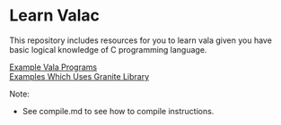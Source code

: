 # Learn Valac

This repository includes resources for you to learn vala given you have basic logical knowledge of C programming language.  

[Example Vala Programs](examples/)  
[Examples Which Uses Granite Library](examples-granite/)  

Note:
 - See compile.md to see how to compile instructions.